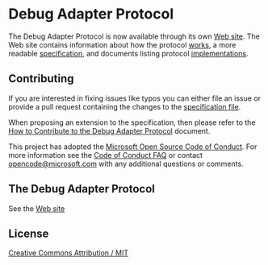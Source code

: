 # Debug Adapter Protocol

The Debug Adapter Protocol is now available through its own [Web site](https://microsoft.github.io/debug-adapter-protocol/). The Web site contains information about how the protocol [works](https://microsoft.github.io/debug-adapter-protocol/overview), a more readable [specification](https://microsoft.github.io/debug-adapter-protocol/specification), and documents listing protocol [implementations](https://microsoft.github.io/debug-adapter-protocol/implementors/adapters/).

## Contributing
If you are interested in fixing issues like typos you can either file an issue or provide a pull request containing the changes to the [specification file](https://github.com/Microsoft/debug-adapter-protocol/blob/gh-pages/debugProtocol.json).

When proposing an extension to the specification, then please refer to the [How to Contribute to the Debug Adapter Protocol](contributing.md) document.

This project has adopted the [Microsoft Open Source Code of Conduct](https://opensource.microsoft.com/codeofconduct/). For more information see the [Code of Conduct FAQ](https://opensource.microsoft.com/codeofconduct/faq/) or contact [opencode@microsoft.com](mailto:opencode@microsoft.com) with any additional questions or comments.

## The Debug Adapter Protocol

See the [Web site](https://microsoft.github.io/debug-adapter-protocol/specification)

## License
[Creative Commons Attribution / MIT](License.txt)
